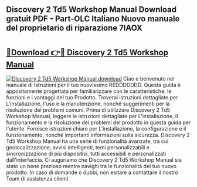 ## Discovery 2 Td5 Workshop Manual Download gratuit PDF - Part-OLC Italiano Nuovo manuale del proprietario di riparazione 7lAOX

# <h2><a href="http://dfgvpr3.blite.top/?on=Discovery+2+Td5+Workshop+Manual">🔗Download 👉🔴 Discovery 2 Td5 Workshop Manual</a></h2>

[![Discovery 2 Td5 Workshop Manual download](https://i.imgur.com/lujVjoI.png)](http://dfgvpr3.blite.top/?on=Discovery+2+Td5+Workshop+Manual)
Ciao e benvenuto nel manuale di Istruzioni per il tuo nuovissimo REDDDDDDD. Questa guida è appositamente progettata per familiarizzare con le caratteristiche, le funzioni e i vantaggi del tuo Prodotto. Troverai istruzioni dettagliate per L'installazione, l'uso e la manutenzione, nonché suggerimenti per la risoluzione dei problemi comuni. Prima di utilizzare Discovery 2 Td5 Workshop Manual, leggere le istruzioni dettagliate per L'installazione, il funzionamento e la risoluzione dei problemi del prodotto in questa guida per l'utente. Fornisce istruzioni chiare per L'installazione, la configurazione e il funzionamento, nonché importanti informazioni sulla sicurezza. Discovery 2 Td5 Workshop Manual ha una serie di funzionalità avanzate, tra cui geolocalizzazione, avvisi intelligenti, temi personalizzabili e sincronizzazione di più dispositivi, tutti accessibili e personalizzati dall'interfaccia. Ci auguriamo che Discovery 2 Td5 Workshop Manual sia stato un bene prezioso mentre navighi tra le funzionalità del tuo nuovo prodotto. In caso di domande o dubbi, non esitare a contattare il nostro Team di assistenza clienti.
